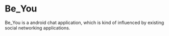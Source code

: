# Be_You

Be_You is a android chat application, which is kind of influenced by existing social networking applications.
